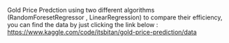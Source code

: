 Gold Price Predction using two different algorithms (RandomForesetRegressor , LinearRegression) to compare their efficiency, you can find the data by just clicking the link below : 
https://www.kaggle.com/code/itsbitan/gold-price-prediction/data
